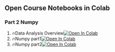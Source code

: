 ## Open Course Notebooks in Colab

### Part 2 Numpy
1. 🔥Data Analysis Overview[![Open In Colab](https://colab.research.google.com/assets/colab-badge.svg)](https://colab.research.google.com/github/TA-aiacademy/course_3.0/blob/python/Python/Part1_Python/Data_Analysis_Overview.ipynb)
2. 🔥Numpy part1[![Open In Colab](https://colab.research.google.com/assets/colab-badge.svg)](https://colab.research.google.com/github/TA-aiacademy/course_3.0/blob/python/Python/Part1_Python/Numpy_part1.ipynb)
3. 🔥Numpy part2[![Open In Colab](https://colab.research.google.com/assets/colab-badge.svg)](https://colab.research.google.com/github/TA-aiacademy/course_3.0/blob/python/Python/Part1_Python/Numpy_part2.ipynb)
